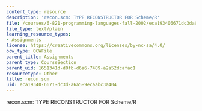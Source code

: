 ```yaml
---
content_type: resource
description: 'recon.scm: TYPE RECONSTRUCTOR FOR Scheme/R'
file: /courses/6-821-programming-languages-fall-2002/eca193406671dc3da6a59ecaabc3a404_recon.scm
file_type: text/plain
learning_resource_types:
- Assignments
license: https://creativecommons.org/licenses/by-nc-sa/4.0/
ocw_type: OCWFile
parent_title: Assignments
parent_type: CourseSection
parent_uid: 1651341d-d0fb-d6a6-7489-a2a52dcafac1
resourcetype: Other
title: recon.scm
uid: eca19340-6671-dc3d-a6a5-9ecaabc3a404
---
```

recon.scm: TYPE RECONSTRUCTOR FOR Scheme/R